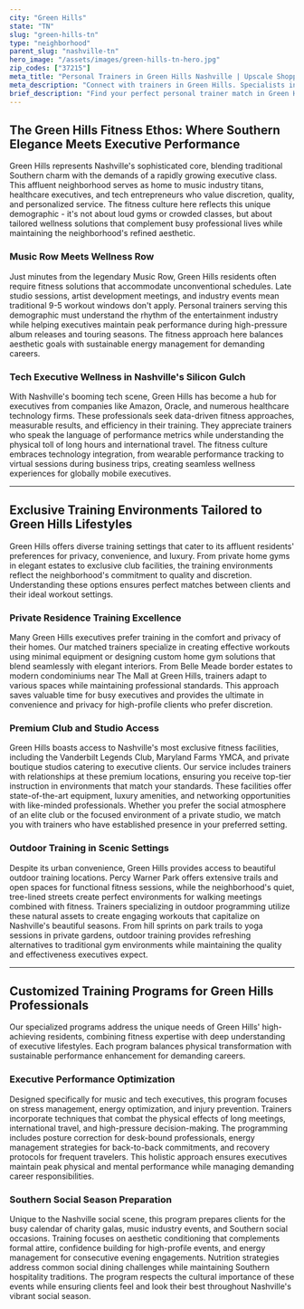 ```yaml
---
city: "Green Hills"
state: "TN"
slug: "green-hills-tn"
type: "neighborhood"
parent_slug: "nashville-tn"
hero_image: "/assets/images/green-hills-tn-hero.jpg"
zip_codes: ["37215"]
meta_title: "Personal Trainers in Green Hills Nashville | Upscale Shopping & Residential Fitness"
meta_description: "Connect with trainers in Green Hills. Specialists in luxury shopping area wellness, high-end commercial gyms (like Equinox), and family fitness."
brief_description: "Find your perfect personal trainer match in Green Hills, Nashville. Our elite service connects busy music executives, tech professionals, and discerning residents with certified trainers who understand your demanding schedule and Southern lifestyle. Whether you prefer private sessions in your Green Hills home, exclusive club facilities, or outdoor workouts at nearby parks, we match you with specialists in executive fitness, stress management, and aesthetic conditioning. Stop wasting time searching and start achieving your wellness goals with trainers who speak your language and respect your time. Book your personalized match today and transform your fitness journey."
---
```

## The Green Hills Fitness Ethos: Where Southern Elegance Meets Executive Performance

Green Hills represents Nashville's sophisticated core, blending traditional Southern charm with the demands of a rapidly growing executive class. This affluent neighborhood serves as home to music industry titans, healthcare executives, and tech entrepreneurs who value discretion, quality, and personalized service. The fitness culture here reflects this unique demographic - it's not about loud gyms or crowded classes, but about tailored wellness solutions that complement busy professional lives while maintaining the neighborhood's refined aesthetic.

### Music Row Meets Wellness Row

Just minutes from the legendary Music Row, Green Hills residents often require fitness solutions that accommodate unconventional schedules. Late studio sessions, artist development meetings, and industry events mean traditional 9-5 workout windows don't apply. Personal trainers serving this demographic must understand the rhythm of the entertainment industry while helping executives maintain peak performance during high-pressure album releases and touring seasons. The fitness approach here balances aesthetic goals with sustainable energy management for demanding careers.

### Tech Executive Wellness in Nashville's Silicon Gulch

With Nashville's booming tech scene, Green Hills has become a hub for executives from companies like Amazon, Oracle, and numerous healthcare technology firms. These professionals seek data-driven fitness approaches, measurable results, and efficiency in their training. They appreciate trainers who speak the language of performance metrics while understanding the physical toll of long hours and international travel. The fitness culture embraces technology integration, from wearable performance tracking to virtual sessions during business trips, creating seamless wellness experiences for globally mobile executives.

---

## Exclusive Training Environments Tailored to Green Hills Lifestyles

Green Hills offers diverse training settings that cater to its affluent residents' preferences for privacy, convenience, and luxury. From private home gyms in elegant estates to exclusive club facilities, the training environments reflect the neighborhood's commitment to quality and discretion. Understanding these options ensures perfect matches between clients and their ideal workout settings.

### Private Residence Training Excellence

Many Green Hills executives prefer training in the comfort and privacy of their homes. Our matched trainers specialize in creating effective workouts using minimal equipment or designing custom home gym solutions that blend seamlessly with elegant interiors. From Belle Meade border estates to modern condominiums near The Mall at Green Hills, trainers adapt to various spaces while maintaining professional standards. This approach saves valuable time for busy executives and provides the ultimate in convenience and privacy for high-profile clients who prefer discretion.

### Premium Club and Studio Access

Green Hills boasts access to Nashville's most exclusive fitness facilities, including the Vanderbilt Legends Club, Maryland Farms YMCA, and private boutique studios catering to executive clients. Our service includes trainers with relationships at these premium locations, ensuring you receive top-tier instruction in environments that match your standards. These facilities offer state-of-the-art equipment, luxury amenities, and networking opportunities with like-minded professionals. Whether you prefer the social atmosphere of an elite club or the focused environment of a private studio, we match you with trainers who have established presence in your preferred setting.

### Outdoor Training in Scenic Settings

Despite its urban convenience, Green Hills provides access to beautiful outdoor training locations. Percy Warner Park offers extensive trails and open spaces for functional fitness sessions, while the neighborhood's quiet, tree-lined streets create perfect environments for walking meetings combined with fitness. Trainers specializing in outdoor programming utilize these natural assets to create engaging workouts that capitalize on Nashville's beautiful seasons. From hill sprints on park trails to yoga sessions in private gardens, outdoor training provides refreshing alternatives to traditional gym environments while maintaining the quality and effectiveness executives expect.

---

## Customized Training Programs for Green Hills Professionals

Our specialized programs address the unique needs of Green Hills' high-achieving residents, combining fitness expertise with deep understanding of executive lifestyles. Each program balances physical transformation with sustainable performance enhancement for demanding careers.

### Executive Performance Optimization

Designed specifically for music and tech executives, this program focuses on stress management, energy optimization, and injury prevention. Trainers incorporate techniques that combat the physical effects of long meetings, international travel, and high-pressure decision-making. The programming includes posture correction for desk-bound professionals, energy management strategies for back-to-back commitments, and recovery protocols for frequent travelers. This holistic approach ensures executives maintain peak physical and mental performance while managing demanding career responsibilities.

### Southern Social Season Preparation

Unique to the Nashville social scene, this program prepares clients for the busy calendar of charity galas, music industry events, and Southern social occasions. Training focuses on aesthetic conditioning that complements formal attire, confidence building for high-profile events, and energy management for consecutive evening engagements. Nutrition strategies address common social dining challenges while maintaining Southern hospitality traditions. The program respects the cultural importance of these events while ensuring clients feel and look their best throughout Nashville's vibrant social season.